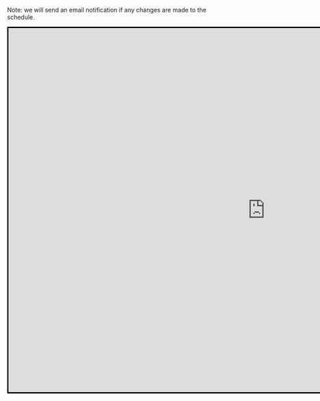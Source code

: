 ---
---

Note: we will send an email notification if any changes are made to the schedule.

<iframe src="https://docs.google.com/spreadsheets/d/e/2PACX-1vRO1smY1G-UGPdQ_qNbVdBDcBaqE9CRihfmO4xjuHQrzDyyXEH4NRxpSxtgBGr1BAKFb11oahluYY-R/pubhtml?widget=true&amp;headers=false"
	style="border: solid black 3px;" width="1200px" height="850px"
>
</iframe>

<!-- 
<iframe 
	src="https://docs.google.com/spreadsheets/d/e/2PACX-1vRRC3LZGdicHIOyd7vwBaxvaeM3MYjgKoqME4GnWvMQBrCPXc6EihiFBsnncEsM1Vqf_Yk00nr5EgcI/pubhtml?gid=1724411681&amp;single=true&amp;widget=true&amp;headers=false"
	style="border: solid black 3px;" width="1200px" height="850px"
>
</iframe>

<iframe 
	src="https://docs.google.com/spreadsheets/d/e/2PACX-1vRO1smY1G-UGPdQ_qNbVdBDcBaqE9CRihfmO4xjuHQrzDyyXEH4NRxpSxtgBGr1BAKFb11oahluYY-R/pubhtml?widget=true&amp;headers=false"
	style="border: solid black 3px;" width="1200px" height="850px"
>
</iframe>
 -->
